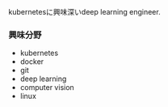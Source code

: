 kubernetesに興味深いdeep learning engineer.

### 興味分野
- kubernetes
- docker
- git
- deep learning
- computer vision
- linux